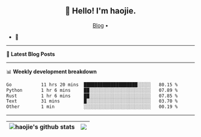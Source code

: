 <h2 align="center">👋 Hello! I'm haojie.</h2>
<p align="center">
  <a href="https://aoyouer.com">Blog</a> •
</p>


- 🔭 


-------

**📝 Latest Blog Posts**


-------

📊 **Weekly development breakdown**
<!--START_SECTION:waka-->

```txt
Go           11 hrs 20 mins  ████████████████████░░░░░   80.15 %
Python       1 hr 6 mins     ██░░░░░░░░░░░░░░░░░░░░░░░   07.89 %
Rust         1 hr 6 mins     ██░░░░░░░░░░░░░░░░░░░░░░░   07.85 %
Text         31 mins         █░░░░░░░░░░░░░░░░░░░░░░░░   03.70 %
Other        1 min           ░░░░░░░░░░░░░░░░░░░░░░░░░   00.19 %
```

<!--END_SECTION:waka-->

-------



| <img align="center" src="https://github-readme-stats.vercel.app/api?username=haojie06&show_icons=true&theme=graywhite&show_icons=true&count_private=true&include_all_commits=true&hide_border=true" alt="haojie's github stats" /> | <img align="center" src="https://github-readme-stats.vercel.app/api/top-langs/?username=haojie06&layout=compact&theme=graywhite&hide_border=true&hide=css,html" /> |
| ------------- | ------------- |


